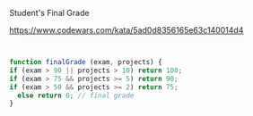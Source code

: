 Student's Final Grade

https://www.codewars.com/kata/5ad0d8356165e63c140014d4

```javascript


function finalGrade (exam, projects) {
if (exam > 90 || projects > 10) return 100;
if (exam > 75 && projects >= 5) return 90;
if (exam > 50 && projects >= 2) return 75;
  else return 0; // final grade
}
```